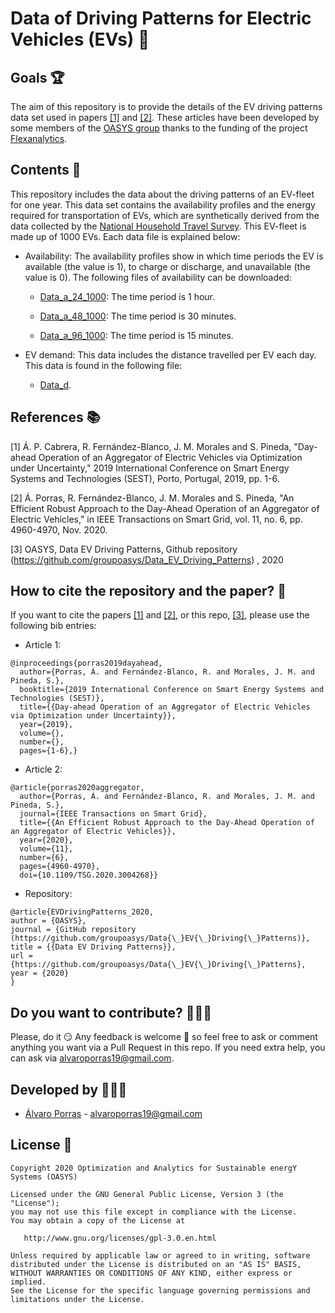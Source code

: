 # Data of Driving Patterns for Electric Vehicles (EVs) 🚗

## Goals 🏆

The aim of this repository is to provide the details of the EV driving patterns data set used in papers [[1]](https://ieeexplore.ieee.org/document/8848991) and [[2]](https://ieeexplore.ieee.org/document/9122589). These articles have been developed by some members of the [OASYS group](https://sites.google.com/view/groupoasys/home) thanks to the funding of the project [Flexanalytics](https://groupoasysflexanalytics.readthedocs.io/en/latest/).

## Contents 🎪

This repository includes the data about the driving patterns of an EV-fleet for one year. This data set contains the availability profiles and the energy required for transportation of EVs, which are synthetically derived from the data collected by the [National Household Travel Survey](https://nhts.ornl.gov/). This EV-fleet is made up of 1000 EVs. Each data file is explained below: 

- Availability: The availability profiles show in which time periods the EV is available (the value is 1), to charge or discharge, and unavailable (the value is 0). The following files of availability can be downloaded:

    * [Data_a_24_1000](https://drive.google.com/file/d/1yyB2Ke1-JAZcYyMU4545XCJ6fKXoXpiG/view?usp=sharing): The time period is 1 hour.
    
    * [Data_a_48_1000](https://drive.google.com/file/d/1M_OLDKfcvn5w7_Dj52D-PZHV-dq4MKkS/view?usp=sharing): The time period is 30 minutes.
    
    * [Data_a_96_1000](https://drive.google.com/file/d/19XHRBjJ5LDjRlNamPQ5wP1hmn6LdmaVs/view?usp=sharing): The time period is 15 minutes.
    
- EV demand: This data includes the distance travelled per EV each day. This data is found in the following file:

    * [Data_d](https://drive.google.com/file/d/16hr-Al2T2gNZ6FNMsi9pxsyLIIaLL8FY/view?usp=sharing).

## References 📚
[1] Á. P. Cabrera, R. Fernández-Blanco, J. M. Morales and S. Pineda, "Day-ahead Operation of an Aggregator of Electric Vehicles via Optimization under Uncertainty," 2019 International Conference on Smart Energy Systems and Technologies (SEST), Porto, Portugal, 2019, pp. 1-6.

[2]  Á. Porras, R. Fernández-Blanco, J. M. Morales and S. Pineda, "An Efficient Robust Approach to the Day-Ahead Operation of an Aggregator of Electric Vehicles," in IEEE Transactions on Smart Grid, vol. 11, no. 6, pp. 4960-4970, Nov. 2020.

[3] OASYS, Data EV Driving Patterns, Github repository (https://github.com/groupoasys/Data_EV_Driving_Patterns) , 2020

## How to cite the repository and the paper? 📝

If you want to cite the papers [[1]](https://ieeexplore.ieee.org/abstract/document/8848991) and [[2]](https://ieeexplore.ieee.org/document/9122589), or this repo, [[3]](https://github.com/groupoasys/Data_DrivingPatterns_EVs), please use the following bib entries:

* Article 1:
```
@inproceedings{porras2019dayahead,
  author={Porras, Á. and Fernández-Blanco, R. and Morales, J. M. and Pineda, S.},
  booktitle={2019 International Conference on Smart Energy Systems and Technologies (SEST)}, 
  title={{Day-ahead Operation of an Aggregator of Electric Vehicles via Optimization under Uncertainty}}, 
  year={2019},
  volume={},
  number={},
  pages={1-6},}
```
* Article 2:
```
@article{porras2020aggregator,
  author={Porras, Á. and Fernández-Blanco, R. and Morales, J. M. and Pineda, S.},
  journal={IEEE Transactions on Smart Grid}, 
  title={{An Efficient Robust Approach to the Day-Ahead Operation of an Aggregator of Electric Vehicles}}, 
  year={2020},
  volume={11},
  number={6},
  pages={4960-4970},
  doi={10.1109/TSG.2020.3004268}}
```
* Repository:
```
@article{EVDrivingPatterns_2020,
author = {OASYS},
journal = {GitHub repository (https://github.com/groupoasys/Data{\_}EV{\_}Driving{\_}Patterns)},
title = {{Data EV Driving Patterns}},
url = {https://github.com/groupoasys/Data{\_}EV{\_}Driving{\_}Patterns},
year = {2020}
}
```
## Do you want to contribute? 🕵🏾‍♂️
 
 Please, do it 😏 Any feedback is welcome 🤗 so feel free to ask or comment anything you want via a Pull Request in this repo.
 If you need extra help, you can ask via alvaroporras19@gmail.com.
 
 ## Developed by 👨🏾‍💻
 * [Álvaro Porras](https://www.researchgate.net/profile/Alvaro_Porras_Cabrera2) - alvaroporras19@gmail.com

 ## License 📝
 
    Copyright 2020 Optimization and Analytics for Sustainable energY Systems (OASYS)

    Licensed under the GNU General Public License, Version 3 (the "License");
    you may not use this file except in compliance with the License.
    You may obtain a copy of the License at

       http://www.gnu.org/licenses/gpl-3.0.en.html

    Unless required by applicable law or agreed to in writing, software
    distributed under the License is distributed on an "AS IS" BASIS,
    WITHOUT WARRANTIES OR CONDITIONS OF ANY KIND, either express or implied.
    See the License for the specific language governing permissions and
    limitations under the License.
